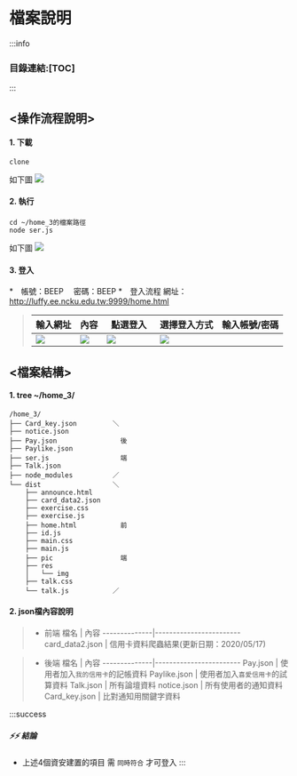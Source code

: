 # **檔案說明**
:::info
### 目錄連結:[TOC]
:::
## <操作流程說明>
#### 1. 下載
```
clone 
```
如下圖
![](https://i.imgur.com/0zmA1ME.png)

#### 2. 執行
```
cd ~/home_3的檔案路徑
node ser.js
```
如下圖
![](https://i.imgur.com/0zmA1ME.png)

#### 3. 登入
*　帳號：BEEP
 　密碼：BEEP
*　登入流程
   網址：http://luffy.ee.ncku.edu.tw:9999/home.html
   > 輸入網址    |  內容 | 點選登入　 | 選擇登入方式 | 輸入帳號/密碼
   >  --------------|------------------------|------------------------|------------------------|------------------------
   > ![](https://i.imgur.com/06BzNmr.png)     |  ![](https://i.imgur.com/JHWvIUK.png)| ![](https://i.imgur.com/SQPEGOz.png)| ![](https://i.imgur.com/5xPdnfg.png)


## <檔案結構>
#### 1.  tree ~/home_3/ 
```
/home_3/
├── Card_key.json         ＼
├── notice.json
├── Pay.json                後
├── Paylike.json
├── ser.js                  端
├── Talk.json
├── node_modules          ／
└── dist                  ＼
    ├── announce.html
    ├── card_data2.json
    ├── exercise.css
    ├── exercise.js         
    ├── home.html           前
    ├── id.js
    ├── main.css
    ├── main.js
    ├── pic                 端
    ├── res
    │   └── img
    ├── talk.css
    └── talk.js           ／
``` 
#### 2.  json檔內容說明 
> * 前端
> 檔名    |  內容
>  --------------|------------------------
> card_data2.json     |  信用卡資料爬蟲結果(更新日期：2020/05/17)

> * 後端
> 檔名    |  內容
>  --------------|------------------------
> Pay.json     |  使用者加入`我的信用卡`的記帳資料
> Paylike.json     |  使用者加入`喜愛信用卡`的試算資料
> Talk.json     |  所有論壇資料
> notice.json     |  所有使用者的通知資料    
> Card_key.json     |  比對通知用關鍵字資料    

:::success
##### :zap::zap: **結論** 
* 上述4個資安建置的項目 需 `同時符合` 才可登入
:::
```


